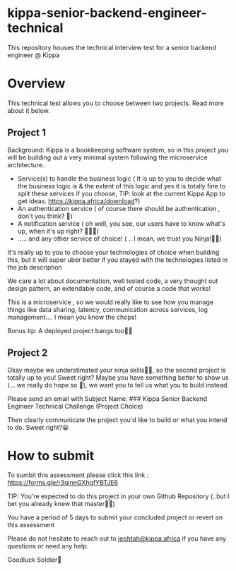 # kippa-senior-backend-engineer-technical
This repository houses the technical interview test for a senior backend engineer @ Kippa


# Overview

This technical test allows you to choose between two projects. Read more about it below. 


## Project 1

Background: 
Kippa is a bookkeeping software system, so in this project you will be building out a very minimal system following the microservice architecture.

- Service(s) to handle the business logic ( It is up to you to decide what the business logic is & the extent of this logic and yes it is totally fine to split these services if you choose, TIP: look at the current Kippa App to get ideas. https://kippa.africa/download?)
- An authentication service ( of course there should be authentication , don't you think? 🙂)
- A notification service ( oh well, you see, our users have to know what's up, when it's up right? 🤜🤛🏾)
- ..... and any other service of choice! ( .. I mean, we trust you Ninja!🥷🏾)

It's really up to you to choose your technologies of choice when building this, but it will super uber better if you stayed with the technologies listed in the job description

We care a lot about documentation, well tested code, a very thought out design pattern, an extendable code, and of course a code that works! 

This is a microservice , so we would really like to see how you manage things like data sharing, latency, communication across services, log management....  I mean you know the chops! 

Bonus tip: 
A deployed project bangs too🚀🚀

  
## Project 2

Okay maybe we understimated your ninja skills🥷🏾, so the second project is totally up to you! Sweet right? 
Maybe you have something better to show us (... we really do hope so 🙂), we want you to tell us what you to build instead. 

Please send an email with Subject Name: ### Kippa Senior Backend Engineer Technical Challenge (Project Choice)

Then clearly communicate the project you'd like to build or what you intend to do. Sweet right?😀

  
# How to submit
To sumbit this assessment please click this link : https://forms.gle/r3qinnGXhgfYBTJE6


TIP: You're expected to do this project in  your own Github Repository (..but I bet you already knew that master🥷🏾)

You have a period of 5 days to submit your concluded project or revert on this assessment
  
Please do not hesitate to reach out to jephtah@kippa.africa if you have any questions or need any help.
  
Goodluck Soldier🚀
